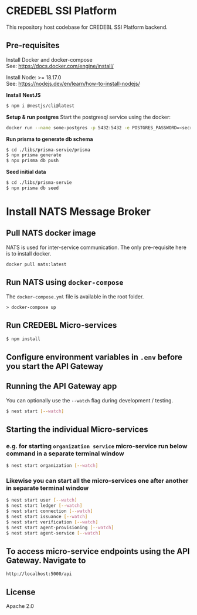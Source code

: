 # CREDEBL SSI Platform

This repository host codebase for CREDEBL SSI Platform backend.

## Pre-requisites

Install Docker and docker-compose
</br>See: https://docs.docker.com/engine/install/

Install Node: >= 18.17.0
</br>See: https://nodejs.dev/en/learn/how-to-install-nodejs/

**Install NestJS**
```bash
$ npm i @nestjs/cli@latest 
```

**Setup & run postgres**
Start the postgresql service using the docker:

```bash
docker run --name some-postgres -p 5432:5432 -e POSTGRES_PASSWORD=<secretpassword> -e POSTGRES_USER=credebl -d postgres
```

**Run prisma to generate db schema**

```bash
$ cd ./libs/prisma-servie/prisma
$ npx prisma generate
$ npx prisma db push
```

**Seed initial data**

```bash
$ cd ./libs/prisma-servie
$ npx prisma db seed
```

# Install NATS Message Broker
## Pull NATS docker image

NATS is used for inter-service communication. The only pre-requisite here is to install docker.

```
docker pull nats:latest
```

## Run NATS using `docker-compose`
The `docker-compose.yml` file is available in the root folder.

```
> docker-compose up
```


## Run CREDEBL Micro-services

```bash
$ npm install
```

## Configure environment variables in `.env` before you start the API Gateway

## Running the API Gateway app
You can optionally use the `--watch` flag during development / testing.

```bash
$ nest start [--watch]
```

## Starting the individual Micro-services

### e.g. for starting `organization service` micro-service run below command in a separate terminal window

```bash
$ nest start organization [--watch]
```

### Likewise you can start all the micro-services one after another in separate terminal window

```bash
$ nest start user [--watch]
$ nest start ledger [--watch]
$ nest start connection [--watch]
$ nest start issuance [--watch]
$ nest start verification [--watch]
$ nest start agent-provisioning [--watch]
$ nest start agent-service [--watch]
```

## To access micro-service endpoints using the API Gateway. Navigate to

```
http://localhost:5000/api
```

## License
  Apache 2.0
